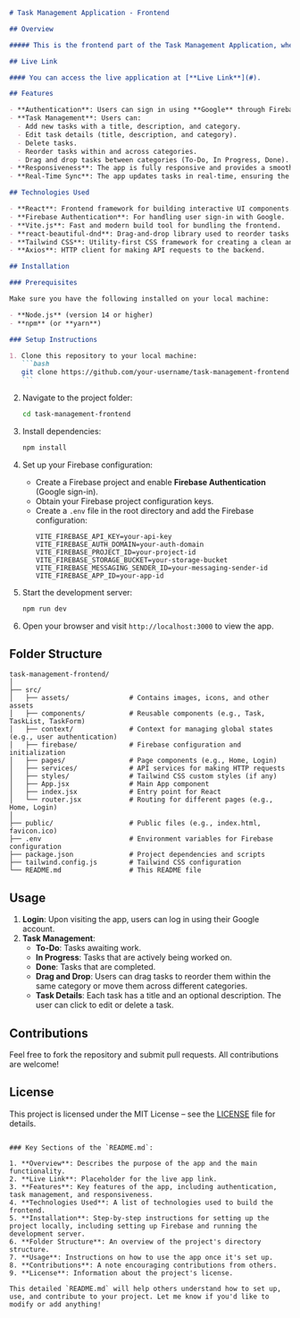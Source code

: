 ````markdown
# Task Management Application - Frontend

## Overview

##### This is the frontend part of the Task Management Application, where users can manage tasks through a clean and minimalistic user interface. The app allows users to add, edit, delete, reorder, and drag-and-drop tasks across three categories: To-Do, In Progress, and Done. The frontend is built with **React** and is fully responsive, supporting both desktop and mobile users. It communicates with the backend via API endpoints to persist data.

## Live Link

#### You can access the live application at [**Live Link**](#).

## Features

- **Authentication**: Users can sign in using **Google** through Firebase Authentication.
- **Task Management**: Users can:
  - Add new tasks with a title, description, and category.
  - Edit task details (title, description, and category).
  - Delete tasks.
  - Reorder tasks within and across categories.
  - Drag and drop tasks between categories (To-Do, In Progress, Done).
- **Responsiveness**: The app is fully responsive and provides a smooth drag-and-drop experience on both desktop and mobile devices.
- **Real-Time Sync**: The app updates tasks in real-time, ensuring the latest changes are immediately reflected across the UI.

## Technologies Used

- **React**: Frontend framework for building interactive UI components.
- **Firebase Authentication**: For handling user sign-in with Google.
- **Vite.js**: Fast and modern build tool for bundling the frontend.
- **react-beautiful-dnd**: Drag-and-drop library used to reorder tasks and move them between categories.
- **Tailwind CSS**: Utility-first CSS framework for creating a clean and minimalistic design.
- **Axios**: HTTP client for making API requests to the backend.

## Installation

### Prerequisites

Make sure you have the following installed on your local machine:

- **Node.js** (version 14 or higher)
- **npm** (or **yarn**)

### Setup Instructions

1. Clone this repository to your local machine:
   ```bash
   git clone https://github.com/your-username/task-management-frontend.git
   ```
````

2. Navigate to the project folder:

   ```bash
   cd task-management-frontend
   ```

3. Install dependencies:

   ```bash
   npm install
   ```

4. Set up your Firebase configuration:

   - Create a Firebase project and enable **Firebase Authentication** (Google sign-in).
   - Obtain your Firebase project configuration keys.
   - Create a `.env` file in the root directory and add the Firebase configuration:
     ```env
     VITE_FIREBASE_API_KEY=your-api-key
     VITE_FIREBASE_AUTH_DOMAIN=your-auth-domain
     VITE_FIREBASE_PROJECT_ID=your-project-id
     VITE_FIREBASE_STORAGE_BUCKET=your-storage-bucket
     VITE_FIREBASE_MESSAGING_SENDER_ID=your-messaging-sender-id
     VITE_FIREBASE_APP_ID=your-app-id
     ```

5. Start the development server:

   ```bash
   npm run dev
   ```

6. Open your browser and visit `http://localhost:3000` to view the app.

## Folder Structure

```
task-management-frontend/
│
├── src/
│   ├── assets/               # Contains images, icons, and other assets
│   ├── components/           # Reusable components (e.g., Task, TaskList, TaskForm)
│   ├── context/              # Context for managing global states (e.g., user authentication)
│   ├── firebase/             # Firebase configuration and initialization
│   ├── pages/                # Page components (e.g., Home, Login)
│   ├── services/             # API services for making HTTP requests
│   ├── styles/               # Tailwind CSS custom styles (if any)
│   ├── App.jsx               # Main App component
│   ├── index.jsx             # Entry point for React
│   └── router.jsx            # Routing for different pages (e.g., Home, Login)
│
├── public/                   # Public files (e.g., index.html, favicon.ico)
├── .env                      # Environment variables for Firebase configuration
├── package.json              # Project dependencies and scripts
├── tailwind.config.js        # Tailwind CSS configuration
└── README.md                 # This README file
```

## Usage

1. **Login**: Upon visiting the app, users can log in using their Google account.
2. **Task Management**:
   - **To-Do**: Tasks awaiting work.
   - **In Progress**: Tasks that are actively being worked on.
   - **Done**: Tasks that are completed.
   - **Drag and Drop**: Users can drag tasks to reorder them within the same category or move them across different categories.
   - **Task Details**: Each task has a title and an optional description. The user can click to edit or delete a task.

## Contributions

Feel free to fork the repository and submit pull requests. All contributions are welcome!

## License

This project is licensed under the MIT License – see the [LICENSE](LICENSE) file for details.

```

### Key Sections of the `README.md`:

1. **Overview**: Describes the purpose of the app and the main functionality.
2. **Live Link**: Placeholder for the live app link.
3. **Features**: Key features of the app, including authentication, task management, and responsiveness.
4. **Technologies Used**: A list of technologies used to build the frontend.
5. **Installation**: Step-by-step instructions for setting up the project locally, including setting up Firebase and running the development server.
6. **Folder Structure**: An overview of the project's directory structure.
7. **Usage**: Instructions on how to use the app once it's set up.
8. **Contributions**: A note encouraging contributions from others.
9. **License**: Information about the project's license.

This detailed `README.md` will help others understand how to set up, use, and contribute to your project. Let me know if you'd like to modify or add anything!
```
